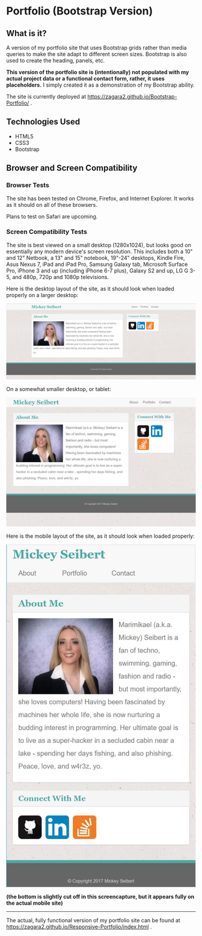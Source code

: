 # Portfolio (Bootstrap Version)

## What is it?
A version of my portfolio site that uses Bootstrap grids rather than media queries to make the site adapt to different screen sizes. Bootstrap is also used to create the heading, panels, etc. 

**This version of the portfolio site is (intentionally) not populated with my actual project data or a functional contact form, rather, it uses placeholders.** I simply created it as a demonstration of my Bootstrap ability. 

The site is currently deployed at https://zagara2.github.io/Bootstrap-Portfolio/ .

## Technologies Used
* HTML5
* CSS3
* Bootstrap

## Browser and Screen Compatibility

### Browser Tests

The site has been tested on Chrome, Firefox, and Internet Explorer. It works as it should on all of these browsers.

Plans to test on Safari are upcoming.

### Screen Compatibility Tests

The site is best viewed on a small desktop (1280x1024), but looks good on essentially any modern device's screen resolution. This includes both a 10" and 12" Netbook, a 13" and 15" notebook, 19"-24" desktops, Kindle Fire, Asus Nexus 7, iPad and iPad Pro, Samsung Galaxy tab, Microsoft Surface Pro, iPhone 3 and up (including iPhone 6-7 plus), Galaxy S2 and up, LG G 3-5, and 480p, 720p and 1080p televisions.

Here is the desktop layout of the site, as it should look when loaded properly on a larger desktop:

![Desktop Layout](/assets/images/largedesktop.JPG)

On a somewhat smaller desktop, or tablet:

![Smaller Desktop Layout](/assets/images/homepage.JPG)

Here is the mobile layout of the site, as it should look when loaded properly:

![Mobile Layout](/assets/images/mobile.JPG)

**(the bottom is slightly cut off in this screencapture, but it appears fully on the actual mobile site)**

**********

The actual, fully functional version of my portfolio site can be found at https://zagara2.github.io/Responsive-Portfolio/index.html .
